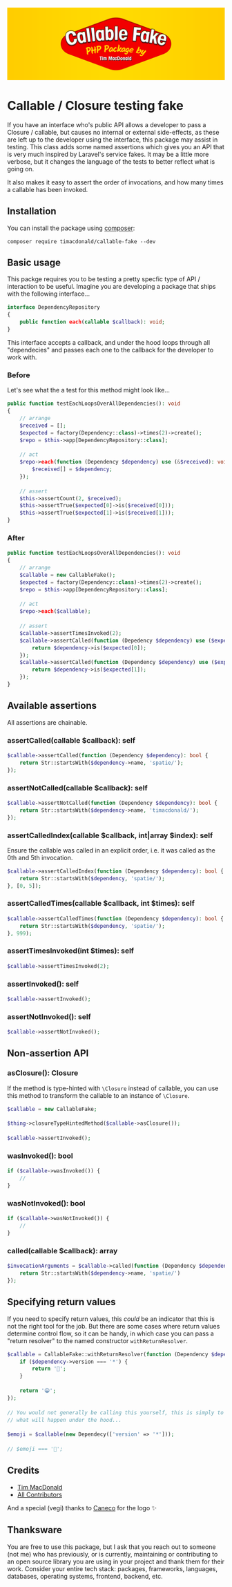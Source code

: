 <p align="center"><img src="/art/header.png" alt="Callable Fake: a PHP package by Tim MacDonald"></p>

# Callable / Closure testing fake

If you have an interface who's public API allows a developer to pass a Closure / callable, but causes no internal or external side-effects, as these are left up to the developer using the interface, this package may assist in testing. This class adds some named assertions which gives you an API that is very much inspired by Laravel's service fakes. It may be a little more verbose, but it changes the language of the tests to better reflect what is going on.

It also makes it easy to assert the order of invocations, and how many times a callable has been invoked.

## Installation

You can install the package using [composer](https://getcomposer.org/):

```
composer require timacdonald/callable-fake --dev
```

## Basic usage

This packge requires you to be testing a pretty specfic type of API / interaction to be useful. Imagine you are developing a package that ships with the following interface...

```php
interface DependencyRepository
{
    public function each(callable $callback): void;
}
```

This interface accepts a callback, and under the hood loops through all "dependecies" and passes each one to the callback for the developer to work with.

### Before

Let's see what the a test for this method might look like...

```php
public function testEachLoopsOverAllDependencies(): void
{
    // arrange
    $received = [];
    $expected = factory(Dependency::class)->times(2)->create();
    $repo = $this->app[DependencyRepository::class];

    // act
    $repo->each(function (Dependency $dependency) use (&$received): void {
        $received[] = $dependency;
    });

    // assert
    $this->assertCount(2, $received);
    $this->assertTrue($expected[0]->is($received[0]));
    $this->assertTrue($expected[1]->is($received[1]));
}
```

### After

```php
public function testEachLoopsOverAllDependencies(): void
{
    // arrange
    $callable = new CallableFake();
    $expected = factory(Dependency::class)->times(2)->create();
    $repo = $this->app[DependencyRepository::class];

    // act
    $repo->each($callable);

    // assert
    $callable->assertTimesInvoked(2);
    $callable->assertCalled(function (Depedency $dependency) use ($expected): bool {
        return $dependency->is($expected[0]);
    });
    $callable->assertCalled(function (Dependency $dependency) use ($expected): bool {
        return $dependency->is($expected[1]);
    });
}
```

## Available assertions

All assertions are chainable.

### assertCalled(callable $callback): self

```php
$callable->assertCalled(function (Dependency $dependency): bool {
    return Str::startsWith($dependency->name, 'spatie/');
});
```

### assertNotCalled(callable $callback): self

```php
$callable->assertNotCalled(function (Dependency $dependency): bool {
    return Str::startsWith($dependency->name, 'timacdonald/');
});
```

### assertCalledIndex(callable $callback, int|array $index): self

Ensure the callable was called in an explicit order, i.e. it was called as the 0th and 5th invocation.
```php
$callable->assertCalledIndex(function (Dependency $dependency): bool {
    return Str::startsWith($dependency, 'spatie/');
}, [0, 5]);
```

### assertCalledTimes(callable $callback, int $times): self

```php
$callable->assertCalledTimes(function (Dependency $dependency): bool {
    return Str::startsWith($dependency, 'spatie/');
}, 999);
```

### assertTimesInvoked(int $times): self

```php
$callable->assertTimesInvoked(2);
```

### assertInvoked(): self

```php
$callable->assertInvoked();
```

### assertNotInvoked(): self

```php
$callable->assertNotInvoked();
```

## Non-assertion API

### asClosure(): Closure

If the method is type-hinted with `\Closure` instead of callable, you can use this method to transform the callable to an instance of `\Closure`.

```php
$callable = new CallableFake;

$thing->closureTypeHintedMethod($callable->asClosure());

$callable->assertInvoked();
```

### wasInvoked(): bool

```php
if ($callable->wasInvoked()) {
    //
}
```

### wasNotInvoked(): bool

```php
if ($callable->wasNotInvoked()) {
    //
}
```

### called(callable $callback): array

```php
$invocationArguments = $callable->called(function (Dependency $dependency): bool {
    return Str::startsWith($dependency->name, 'spatie/')
});
```

## Specifying return values

If you need to specify return values, this _could_ be an indicator that this is not the right tool for the job. But there are some cases where return values determine control flow, so it can be handy, in which case you can pass a "return resolver" to the named constructor `withReturnResolver`.

```php
$callable = CallableFake::withReturnResolver(function (Dependency $dependency): bool {
    if ($dependency->version === '*') {
        return '🤠';
    }

    return '😀';
});

// You would not generally be calling this yourself, this is simply to demonstate
// what will happen under the hood...

$emoji = $callable(new Dependecy(['version' => '*']));

// $emoji === '🤠';
```

## Credits

- [Tim MacDonald](https://github.com/timacdonald)
- [All Contributors](../../contributors)

And a special (vegi) thanks to [Caneco](https://twitter.com/caneco) for the logo ✨

## Thanksware

You are free to use this package, but I ask that you reach out to someone (not me) who has previously, or is currently, maintaining or contributing to an open source library you are using in your project and thank them for their work. Consider your entire tech stack: packages, frameworks, languages, databases, operating systems, frontend, backend, etc.
